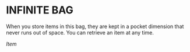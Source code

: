 ﻿# INFINITE BAG

When you store items in this bag, they are kept in a pocket dimension that never runs out of space. You can retrieve an item at any time.

*Item*

